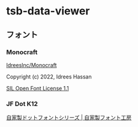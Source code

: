 # tsb-data-viewer

## フォント

### Monocraft

[IdreesInc/Monocraft](https://github.com/IdreesInc/Monocraft)

Copyright (c) 2022, Idrees Hassan

[SIL Open Font License 1.1](https://scripts.sil.org/cms/scripts/page.php?item_id=OFL_web)

### JF Dot K12

[自家製ドットフォントシリーズ | 自家製フォント工房](http://jikasei.me/font/jf-dotfont/)

